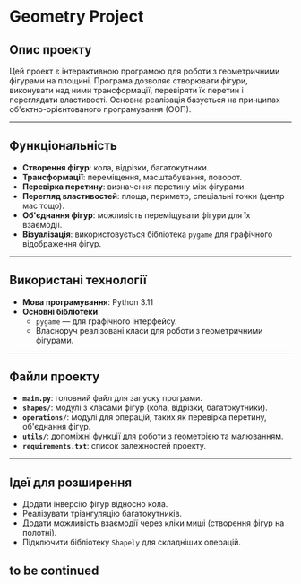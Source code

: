 # Geometry Project

## Опис проекту
Цей проект є інтерактивною програмою для роботи з геометричними фігурами на площині. 
Програма дозволяє створювати фігури, виконувати над ними трансформації, перевіряти їх перетин і переглядати властивості. Основна реалізація базується на принципах об'єктно-орієнтованого програмування (ООП).

---

## Функціональність
- **Створення фігур**: кола, відрізки, багатокутники.
- **Трансформації**: переміщення, масштабування, поворот.
- **Перевірка перетину**: визначення перетину між фігурами.
- **Перегляд властивостей**: площа, периметр, спеціальні точки (центр мас тощо).
- **Об'єднання фігур**: можливість переміщувати фігури для їх взаємодії.
- **Візуалізація**: використовується бібліотека `pygame` для графічного відображення фігур.

---

## Використані технології
- **Мова програмування**: Python 3.11
- **Основні бібліотеки**:
  - `pygame` — для графічного інтерфейсу.
  - Власноруч реалізовані класи для роботи з геометричними фігурами.


---

## Файли проекту
- **`main.py`**: головний файл для запуску програми.
- **`shapes/`**: модулі з класами фігур (кола, відрізки, багатокутники).
- **`operations/`**: модулі для операцій, таких як перевірка перетину, об'єднання фігур.
- **`utils/`**: допоміжні функції для роботи з геометрією та малюванням.
- **`requirements.txt`**: список залежностей проекту.

---

## Ідеї для розширення
- Додати інверсію фігур відносно кола.
- Реалізувати тріангуляцію багатокутників.
- Додати можливість взаємодії через кліки миші (створення фігур на полотні).
- Підключити бібліотеку `Shapely` для складніших операцій.

## to be continued
